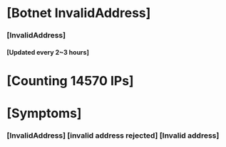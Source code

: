 # [Botnet InvalidAddress]
### [InvalidAddress]
#### [Updated every 2~3 hours]

# [Counting 14570 IPs]

# [Symptoms] 

###   [InvalidAddress] [invalid address rejected] [Invalid address]
